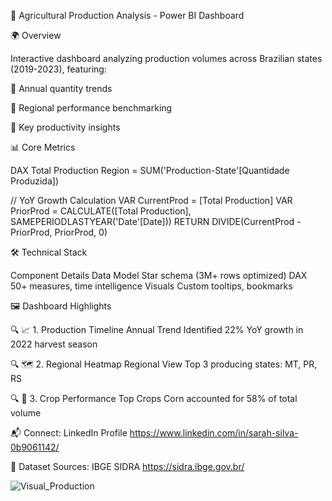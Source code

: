 🌱 Agricultural Production Analysis - Power BI Dashboard

  🌍 Overview

Interactive dashboard analyzing production volumes across Brazilian states (2019-2023), featuring:

📂 Annual quantity trends

📂 Regional performance benchmarking

📂 Key productivity insights

📊 Core Metrics

DAX
Total Production Region = 
SUM('Production-State'[Quantidade Produzida])

// YoY Growth Calculation
VAR CurrentProd = [Total Production]
VAR PriorProd = CALCULATE([Total Production], SAMEPERIODLASTYEAR('Date'[Date]))
RETURN DIVIDE(CurrentProd - PriorProd, PriorProd, 0)

🛠 Technical Stack

Component	Details
Data Model	Star schema (3M+ rows optimized)
DAX	50+ measures, time intelligence
Visuals	Custom tooltips, bookmarks

🖼️ Dashboard Highlights

🔍 📈 1. Production Timeline
Annual Trend
Identified 22% YoY growth in 2022 harvest season

🔍 🗺️ 2. Regional Heatmap
Regional View
Top 3 producing states: MT, PR, RS

🔍 🌽 3. Crop Performance
Top Crops
Corn accounted for 58% of total volume

📬 Connect: LinkedIn Profile https://www.linkedin.com/in/sarah-silva-0b9061142/

📌 Dataset Sources: IBGE SIDRA  https://sidra.ibge.gov.br/

  
![Visual_Production](https://github.com/user-attachments/assets/e004a582-4eb4-4b7c-8365-e74e115521e1)






